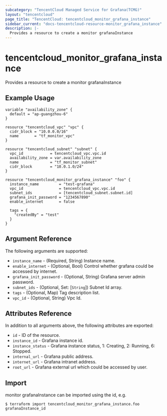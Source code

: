 ```yaml
---
subcategory: "TencentCloud Managed Service for Grafana(TCMG)"
layout: "tencentcloud"
page_title: "TencentCloud: tencentcloud_monitor_grafana_instance"
sidebar_current: "docs-tencentcloud-resource-monitor_grafana_instance"
description: |-
  Provides a resource to create a monitor grafanaInstance
---
```


# tencentcloud_monitor_grafana_instance

Provides a resource to create a monitor grafanaInstance

## Example Usage

```hcl
variable "availability_zone" {
  default = "ap-guangzhou-6"
}

resource "tencentcloud_vpc" "vpc" {
  cidr_block = "10.0.0.0/16"
  name       = "tf_monitor_vpc"
}

resource "tencentcloud_subnet" "subnet" {
  vpc_id            = tencentcloud_vpc.vpc.id
  availability_zone = var.availability_zone
  name              = "tf_monitor_subnet"
  cidr_block        = "10.0.1.0/24"
}

resource "tencentcloud_monitor_grafana_instance" "foo" {
  instance_name         = "test-grafana"
  vpc_id                = tencentcloud_vpc.vpc.id
  subnet_ids            = [tencentcloud_subnet.subnet.id]
  grafana_init_password = "1234567890"
  enable_internet       = false

  tags = {
    "createdBy" = "test"
  }
}
```

## Argument Reference

The following arguments are supported:

* `instance_name` - (Required, String) Instance name.
* `enable_internet` - (Optional, Bool) Control whether grafana could be accessed by internet.
* `grafana_init_password` - (Optional, String) Grafana server admin password.
* `subnet_ids` - (Optional, Set: [`String`]) Subnet Id array.
* `tags` - (Optional, Map) Tag description list.
* `vpc_id` - (Optional, String) Vpc Id.

## Attributes Reference

In addition to all arguments above, the following attributes are exported:

* `id` - ID of the resource.
* `instance_id` - Grafana instance id.
* `instance_status` - Grafana instance status, 1: Creating, 2: Running, 6: Stopped.
* `internal_url` - Grafana public address.
* `internet_url` - Grafana intranet address.
* `root_url` - Grafana external url which could be accessed by user.


## Import

monitor grafanaInstance can be imported using the id, e.g.
```
$ terraform import tencentcloud_monitor_grafana_instance.foo grafanaInstance_id
```

